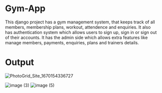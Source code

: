 # Gym-App
This django project has a gym management system, that keeps
track of all members, membership plans, workout, attendence
and enquiries.
It also has authentication system which allows users to sign up, sign in or sign out of their accounts.
It has the admin side which allows extra features like manage members, payments, enquiries, plans and trainers details. 

# Output
![PhotoGrid_Site_1670154336727](https://user-images.githubusercontent.com/110036963/205488696-8d5b60d2-56c0-4f93-8998-849a1c29fc38.jpg)

![image (3)](https://user-images.githubusercontent.com/110036963/205489144-c765a632-5c0c-41d9-a3cf-f7bd771586ea.png)
![image (5)](https://user-images.githubusercontent.com/110036963/205489449-48022707-2de3-435f-8526-5454c8f38bc5.png)
